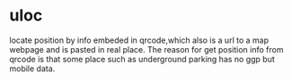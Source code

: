 # uloc
 locate position by info embeded in qrcode,which also is a url to a map webpage and is pasted in real place. The reason for get position info from qrcode is that some place such as underground parking has no ggp but mobile data.
